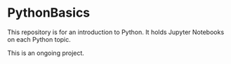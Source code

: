 # PythonBasics

This repository is for an introduction to Python. It holds Jupyter Notebooks on each Python topic.

This is an ongoing project.
